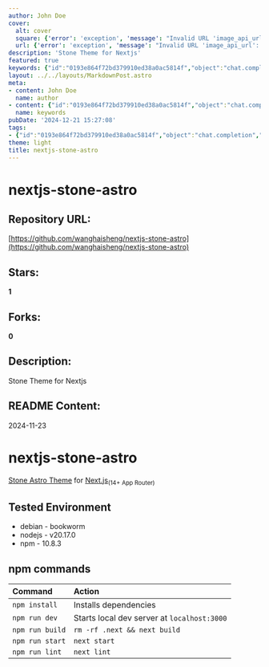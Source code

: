 ```yaml
---
author: John Doe
cover:
  alt: cover
  square: {'error': 'exception', 'message': "Invalid URL 'image_api_url': No scheme supplied. Perhaps you meant https://image_api_url?"}
  url: {'error': 'exception', 'message': "Invalid URL 'image_api_url': No scheme supplied. Perhaps you meant https://image_api_url?"}
description: 'Stone Theme for Nextjs'
featured: true
keywords: {"id":"0193e864f72bd379910ed38a0ac5814f","object":"chat.completion","created":1734770751,"model":"Qwen/Qwen2.5-7B-Instruct","choices":[{"index":0,"message":{"role":"assistant","content":"### Keywords\n- Nextjs\n- Next.js\n- Astro\n- Stone Theme\n- Next.js 2024-11-23\n- debian\n- bookworm\n- nodejs\n- npm\n- App Router\n- development server\n- local dev server\n- linting\n\n### Tags\n- #Nextjs\n- #Nextjs2024\n- #Astro\n- #StoneTheme\n- #WebDevelopment\n- #Nodejs\n- #NPM\n- #Debian\n- #Bookworm\n- #JavaScript\n- #WebFramework\n- #Frontend\n- #Webデザイン\n- #開発環境"},"finish_reason":"stop"}],"usage":{"prompt_tokens":249,"completion_tokens":141,"total_tokens":390},"system_fingerprint":""}
layout: ../../layouts/MarkdownPost.astro
meta:
- content: John Doe
  name: author
- content: {"id":"0193e864f72bd379910ed38a0ac5814f","object":"chat.completion","created":1734770751,"model":"Qwen/Qwen2.5-7B-Instruct","choices":[{"index":0,"message":{"role":"assistant","content":"### Keywords\n- Nextjs\n- Next.js\n- Astro\n- Stone Theme\n- Next.js 2024-11-23\n- debian\n- bookworm\n- nodejs\n- npm\n- App Router\n- development server\n- local dev server\n- linting\n\n### Tags\n- #Nextjs\n- #Nextjs2024\n- #Astro\n- #StoneTheme\n- #WebDevelopment\n- #Nodejs\n- #NPM\n- #Debian\n- #Bookworm\n- #JavaScript\n- #WebFramework\n- #Frontend\n- #Webデザイン\n- #開発環境"},"finish_reason":"stop"}],"usage":{"prompt_tokens":249,"completion_tokens":141,"total_tokens":390},"system_fingerprint":""}
  name: keywords
pubDate: '2024-12-21 15:27:08'
tags:
- {"id":"0193e864f72bd379910ed38a0ac5814f","object":"chat.completion","created":1734770751,"model":"Qwen/Qwen2.5-7B-Instruct","choices":[{"index":0,"message":{"role":"assistant","content":"### Keywords\n- Nextjs\n- Next.js\n- Astro\n- Stone Theme\n- Next.js 2024-11-23\n- debian\n- bookworm\n- nodejs\n- npm\n- App Router\n- development server\n- local dev server\n- linting\n\n### Tags\n- #Nextjs\n- #Nextjs2024\n- #Astro\n- #StoneTheme\n- #WebDevelopment\n- #Nodejs\n- #NPM\n- #Debian\n- #Bookworm\n- #JavaScript\n- #WebFramework\n- #Frontend\n- #Webデザイン\n- #開発環境"},"finish_reason":"stop"}],"usage":{"prompt_tokens":249,"completion_tokens":141,"total_tokens":390},"system_fingerprint":""}
theme: light
title: nextjs-stone-astro
---
```


# nextjs-stone-astro

## Repository URL: 
[https://github.com/wanghaisheng/nextjs-stone-astro](https://github.com/wanghaisheng/nextjs-stone-astro)

## Stars: 
**1**

## Forks: 
**0**

## Description: 
Stone Theme for Nextjs

## README Content: 
2024-11-23

# nextjs-stone-astro

[Stone Astro Theme](https://github.com/m6v3l9/astro-theme-stone) for [Next.js](https://nextjs.org/)<sub>(14+ App Router)</sub>

## Tested Environment

- debian - bookworm
- nodejs - v20.17.0
- npm - 10.8.3

## npm commands

| Command                | Action                                             |
| :--------------------- | :------------------------------------------------- |
| `npm install`          | Installs dependencies                              |
| `npm run dev`          | Starts local dev server at `localhost:3000`        |
| `npm run build`        | `rm -rf .next && next build`                       |
| `npm run start`        | `next start`                                       |
| `npm run lint`         | `next lint`                                        |

